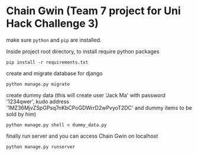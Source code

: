# Chain Gwin (Team 7 project for Uni Hack Challenge 3)

make sure `python` and `pip` are installed.

Inside project root directory,
to install require python packages
```
pip install -r requirements.txt
```
create and migrate database for django
```
python manage.py migrate
```
create dummy data
(this will create user 'Jack Ma' with password '1234qwer', kudo address '1MZ36MjvZSpGPsq7nKbCPoGDWrrD2wPvyoT2DC' and dummy items to be sold by him)
```
python manage.py shell < dummy_data.py
```
finally run server and you can access Chain Gwin on localhost
```
python manage.py runserver
```
